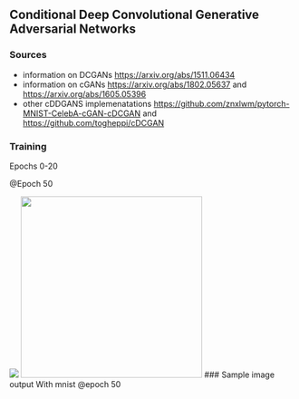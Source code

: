 ## Conditional Deep Convolutional Generative Adversarial Networks
### Sources
* information on DCGANs https://arxiv.org/abs/1511.06434 <br/>
* information on cGANs https://arxiv.org/abs/1802.05637 and https://arxiv.org/abs/1605.05396 <br/>
* other cDDGANS implemenatations https://github.com/znxlwm/pytorch-MNIST-CelebA-cGAN-cDCGAN and https://github.com/togheppi/cDCGAN 
### Training 
<p>Epochs 0-20</p>
<p margin-left=100>@Epoch 50</p>
<img src="https://github.com/DanielLongo/cGANs/blob/master/generated_images/0-20.gif"/>
<img height=320 width=320 src="https://github.com/DanielLongo/cGANs/blob/master/generated_images/test-49-23400.png"/>
### Sample image output
With mnist
@epoch 50 <br/>
